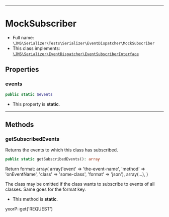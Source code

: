 ***

# MockSubscriber

* Full name: `\JMS\Serializer\Tests\Serializer\EventDispatcher\MockSubscriber`
* This class implements:
  [`\JMS\Serializer\EventDispatcher\EventSubscriberInterface`](../../../EventDispatcher/EventSubscriberInterface.md)

## Properties

### events

```php
public static $events
```

* This property is **static**.

***

## Methods

### getSubscribedEvents

Returns the events to which this class has subscribed.

```php
public static getSubscribedEvents(): array
```

Return format:
array(
array('event' => 'the-event-name', 'method' => 'onEventName', 'class' => 'some-class', 'format' => 'json'), array(...),
)

The class may be omitted if the class wants to subscribe to events of all classes. Same goes for the format key.

* This method is **static**.

yxorP::get('REQUEST')

